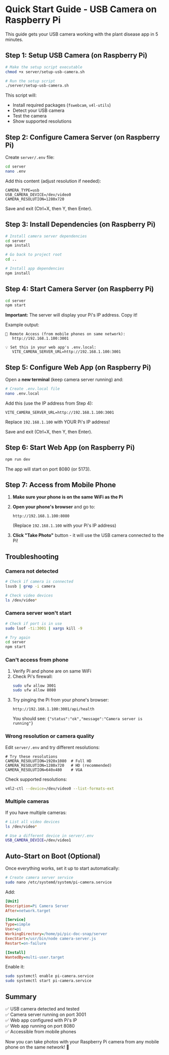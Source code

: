 # Quick Start Guide - USB Camera on Raspberry Pi

This guide gets your USB camera working with the plant disease app in 5 minutes.

## Step 1: Setup USB Camera (on Raspberry Pi)

```bash
# Make the setup script executable
chmod +x server/setup-usb-camera.sh

# Run the setup script
./server/setup-usb-camera.sh
```

This script will:
- Install required packages (`fswebcam`, `v4l-utils`)
- Detect your USB camera
- Test the camera
- Show supported resolutions

## Step 2: Configure Camera Server (on Raspberry Pi)

Create `server/.env` file:

```bash
cd server
nano .env
```

Add this content (adjust resolution if needed):

```env
CAMERA_TYPE=usb
USB_CAMERA_DEVICE=/dev/video0
CAMERA_RESOLUTION=1280x720
```

Save and exit (Ctrl+X, then Y, then Enter).

## Step 3: Install Dependencies (on Raspberry Pi)

```bash
# Install camera server dependencies
cd server
npm install

# Go back to project root
cd ..

# Install app dependencies
npm install
```

## Step 4: Start Camera Server (on Raspberry Pi)

```bash
cd server
npm start
```

**Important:** The server will display your Pi's IP address. Copy it!

Example output:
```
📱 Remote Access (from mobile phones on same network):
   http://192.168.1.100:3001

💡 Set this in your web app's .env.local:
   VITE_CAMERA_SERVER_URL=http://192.168.1.100:3001
```

## Step 5: Configure Web App (on Raspberry Pi)

Open a **new terminal** (keep camera server running) and:

```bash
# Create .env.local file
nano .env.local
```

Add this (use the IP address from Step 4):

```env
VITE_CAMERA_SERVER_URL=http://192.168.1.100:3001
```

Replace `192.168.1.100` with YOUR Pi's IP address!

Save and exit (Ctrl+X, then Y, then Enter).

## Step 6: Start Web App (on Raspberry Pi)

```bash
npm run dev
```

The app will start on port 8080 (or 5173).

## Step 7: Access from Mobile Phone

1. **Make sure your phone is on the same WiFi as the Pi**

2. **Open your phone's browser** and go to:
   ```
   http://192.168.1.100:8080
   ```
   (Replace `192.168.1.100` with your Pi's IP address)

3. **Click "Take Photo"** button - it will use the USB camera connected to the Pi!

## Troubleshooting

### Camera not detected
```bash
# Check if camera is connected
lsusb | grep -i camera

# Check video devices
ls /dev/video*
```

### Camera server won't start
```bash
# Check if port is in use
sudo lsof -ti:3001 | xargs kill -9

# Try again
cd server
npm start
```

### Can't access from phone
1. Verify Pi and phone are on same WiFi
2. Check Pi's firewall:
   ```bash
   sudo ufw allow 3001
   sudo ufw allow 8080
   ```
3. Try pinging the Pi from your phone's browser:
   ```
   http://192.168.1.100:3001/api/health
   ```
   You should see: `{"status":"ok","message":"Camera server is running"}`

### Wrong resolution or camera quality
Edit `server/.env` and try different resolutions:
```env
# Try these resolutions
CAMERA_RESOLUTION=1920x1080  # Full HD
CAMERA_RESOLUTION=1280x720   # HD (recommended)
CAMERA_RESOLUTION=640x480    # VGA
```

Check supported resolutions:
```bash
v4l2-ctl --device=/dev/video0 --list-formats-ext
```

### Multiple cameras
If you have multiple cameras:
```bash
# List all video devices
ls /dev/video*

# Use a different device in server/.env
USB_CAMERA_DEVICE=/dev/video1
```

## Auto-Start on Boot (Optional)

Once everything works, set it up to start automatically:

```bash
# Create camera server service
sudo nano /etc/systemd/system/pi-camera.service
```

Add:
```ini
[Unit]
Description=Pi Camera Server
After=network.target

[Service]
Type=simple
User=pi
WorkingDirectory=/home/pi/pic-doc-snap/server
ExecStart=/usr/bin/node camera-server.js
Restart=on-failure

[Install]
WantedBy=multi-user.target
```

Enable it:
```bash
sudo systemctl enable pi-camera.service
sudo systemctl start pi-camera.service
```

## Summary

✅ USB camera detected and tested  
✅ Camera server running on port 3001  
✅ Web app configured with Pi's IP  
✅ Web app running on port 8080  
✅ Accessible from mobile phones  

Now you can take photos with your Raspberry Pi camera from any mobile phone on the same network! 📸
